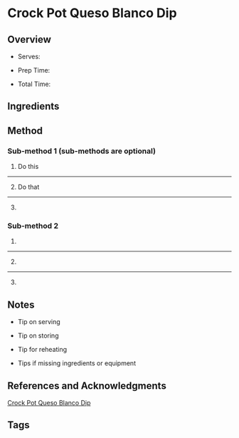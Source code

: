 # Crock Pot Queso Blanco Dip

## Overview

- Serves:

- Prep Time:

- Total Time:

## Ingredients



## Method

### Sub-method 1 (sub-methods are optional)

1. Do this
---
2. Do that
---
3.

### Sub-method 2

1.
---
2.
---
3.

## Notes

- Tip on serving

- Tip on storing

- Tip for reheating

- Tips if missing ingredients or equipment

## References and Acknowledgments

[Crock Pot Queso Blanco Dip](http://life-in-the-lofthouse.com/crock-pot-queso-blanco-dip/)

## Tags


